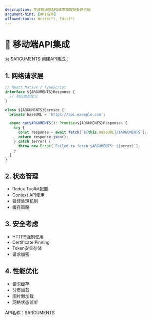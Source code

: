 ```yaml
---
description: 生成移动端API请求和数据处理代码
argument-hint: [API名称]
allowed-tools: Write(*), Edit(*)
---
```


# 🔌 移动端API集成

为 $ARGUMENTS 创建API集成：

## 1. 网络请求层
```typescript
// React Native / TypeScript
interface ${ARGUMENTS}Response {
  // 响应类型定义
}

class ${ARGUMENTS}Service {
  private baseURL = 'https://api.example.com';

  async get$ARGUMENTS(): Promise<${ARGUMENTS}Response> {
    try {
      const response = await fetch(`${this.baseURL}/$ARGUMENTS`);
      return response.json();
    } catch (error) {
      throw new Error(`Failed to fetch $ARGUMENTS: ${error}`);
    }
  }
}
```

## 2. 状态管理
- Redux Toolkit配置
- Context API使用
- 错误处理机制
- 缓存策略

## 3. 安全考虑
- HTTPS强制使用
- Certificate Pinning
- Token安全存储
- 请求加密

## 4. 性能优化
- 请求缓存
- 分页加载
- 图片懒加载
- 网络状态监听

API名称：$ARGUMENTS